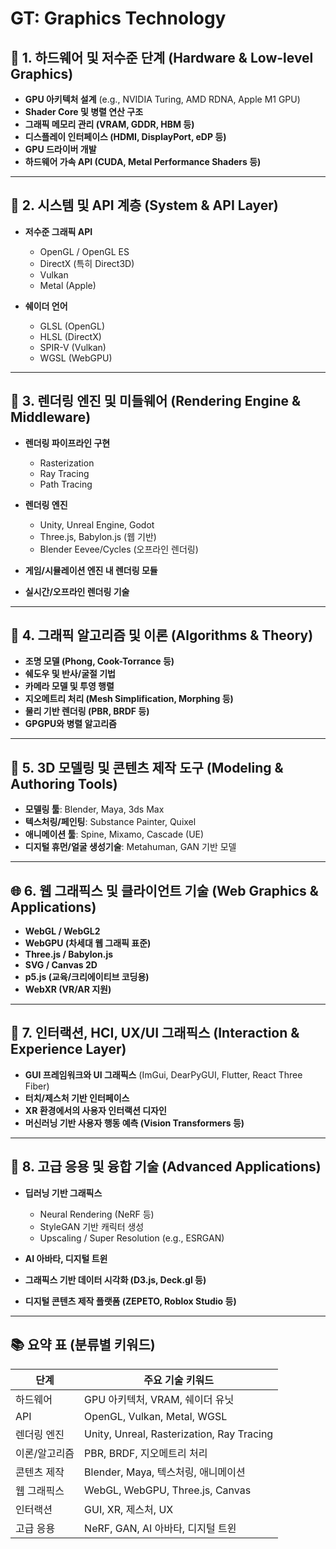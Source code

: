 # GT: Graphics Technology

## 🎯 **1. 하드웨어 및 저수준 단계 (Hardware & Low-level Graphics)**

* **GPU 아키텍처 설계** (e.g., NVIDIA Turing, AMD RDNA, Apple M1 GPU)
* **Shader Core 및 병렬 연산 구조**
* **그래픽 메모리 관리 (VRAM, GDDR, HBM 등)**
* **디스플레이 인터페이스 (HDMI, DisplayPort, eDP 등)**
* **GPU 드라이버 개발**
* **하드웨어 가속 API (CUDA, Metal Performance Shaders 등)**

---

## 🧠 **2. 시스템 및 API 계층 (System & API Layer)**

* **저수준 그래픽 API**

  * OpenGL / OpenGL ES
  * DirectX (특히 Direct3D)
  * Vulkan
  * Metal (Apple)
* **쉐이더 언어**

  * GLSL (OpenGL)
  * HLSL (DirectX)
  * SPIR-V (Vulkan)
  * WGSL (WebGPU)

---

## 🧱 **3. 렌더링 엔진 및 미들웨어 (Rendering Engine & Middleware)**

* **렌더링 파이프라인 구현**

  * Rasterization
  * Ray Tracing
  * Path Tracing
* **렌더링 엔진**

  * Unity, Unreal Engine, Godot
  * Three.js, Babylon.js (웹 기반)
  * Blender Eevee/Cycles (오프라인 렌더링)
* **게임/시뮬레이션 엔진 내 렌더링 모듈**
* **실시간/오프라인 렌더링 기술**

---

## 🧮 **4. 그래픽 알고리즘 및 이론 (Algorithms & Theory)**

* **조명 모델 (Phong, Cook-Torrance 등)**
* **쉐도우 및 반사/굴절 기법**
* **카메라 모델 및 투영 행렬**
* **지오메트리 처리 (Mesh Simplification, Morphing 등)**
* **물리 기반 렌더링 (PBR, BRDF 등)**
* **GPGPU와 병렬 알고리즘**

---

## 🧰 **5. 3D 모델링 및 콘텐츠 제작 도구 (Modeling & Authoring Tools)**

* **모델링 툴**: Blender, Maya, 3ds Max
* **텍스처링/페인팅**: Substance Painter, Quixel
* **애니메이션 툴**: Spine, Mixamo, Cascade (UE)
* **디지털 휴먼/얼굴 생성기술**: Metahuman, GAN 기반 모델

---

## 🌐 **6. 웹 그래픽스 및 클라이언트 기술 (Web Graphics & Applications)**

* **WebGL / WebGL2**
* **WebGPU (차세대 웹 그래픽 표준)**
* **Three.js / Babylon.js**
* **SVG / Canvas 2D**
* **p5.js (교육/크리에이티브 코딩용)**
* **WebXR (VR/AR 지원)**

---

## 🧩 **7. 인터랙션, HCI, UX/UI 그래픽스 (Interaction & Experience Layer)**

* **GUI 프레임워크와 UI 그래픽스** (ImGui, DearPyGUI, Flutter, React Three Fiber)
* **터치/제스처 기반 인터페이스**
* **XR 환경에서의 사용자 인터랙션 디자인**
* **머신러닝 기반 사용자 행동 예측 (Vision Transformers 등)**

---

## 🌈 **8. 고급 응용 및 융합 기술 (Advanced Applications)**

* **딥러닝 기반 그래픽스**

  * Neural Rendering (NeRF 등)
  * StyleGAN 기반 캐릭터 생성
  * Upscaling / Super Resolution (e.g., ESRGAN)
* **AI 아바타, 디지털 트윈**
* **그래픽스 기반 데이터 시각화 (D3.js, Deck.gl 등)**
* **디지털 콘텐츠 제작 플랫폼 (ZEPETO, Roblox Studio 등)**

---

## 📚 요약 표 (분류별 키워드)

| 단계      | 주요 기술 키워드                                 |
| ------- | ----------------------------------------- |
| 하드웨어    | GPU 아키텍처, VRAM, 쉐이더 유닛                    |
| API     | OpenGL, Vulkan, Metal, WGSL               |
| 렌더링 엔진  | Unity, Unreal, Rasterization, Ray Tracing |
| 이론/알고리즘 | PBR, BRDF, 지오메트리 처리                       |
| 콘텐츠 제작  | Blender, Maya, 텍스처링, 애니메이션                |
| 웹 그래픽스  | WebGL, WebGPU, Three.js, Canvas           |
| 인터랙션    | GUI, XR, 제스처, UX                          |
| 고급 응용   | NeRF, GAN, AI 아바타, 디지털 트윈                 |

